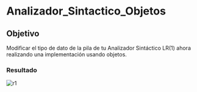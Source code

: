 # Analizador_Sintactico_Objetos

## Objetivo
Modificar el tipo de dato de la pila de tu Analizador Sintáctico LR(1) ahora realizando una implementación usando objetos.

### Resultado

![r1](https://user-images.githubusercontent.com/123349304/221755030-ae78c941-5d3e-4e53-9045-5e751e2b92e5.png)
